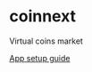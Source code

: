 coinnext
========

Virtual coins market

[App setup guide](https://www.evernote.com/l/AWWu1FCvmwlIIZZQYQmMzk9V1SEmmsFuCdk)
